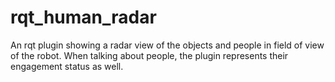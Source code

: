 # rqt_human_radar

An rqt plugin showing a radar view of the objects and people in field of view of
the robot. When talking about people, the plugin represents their engagement
status as well.

